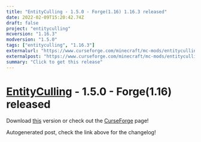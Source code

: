 ```yaml
---
title: "EntityCulling - 1.5.0 - Forge(1.16) 1.16.3 released"
date: 2022-02-09T15:20:42.74Z
draft: false
project: "entityculling"
mcversion: "1.16.3"
modversion: "1.5.0"
tags: ["entityculling", "1.16.3"]
externalurl: "https://www.curseforge.com/minecraft/mc-mods/entityculling/files/3642137"
externalpost: "https://www.curseforge.com/minecraft/mc-mods/entityculling/files/3642137"
summary: "Click to get this release"
---
```

# [EntityCulling](/project/entityculling) - 1.5.0 - Forge(1.16) released
Download [this](https://www.curseforge.com/minecraft/mc-mods/entityculling/files/3642137) version or check out the [CurseForge](https://www.curseforge.com/minecraft/mc-mods/entityculling) page!

Autogenerated post, check the link above for the changelog!
